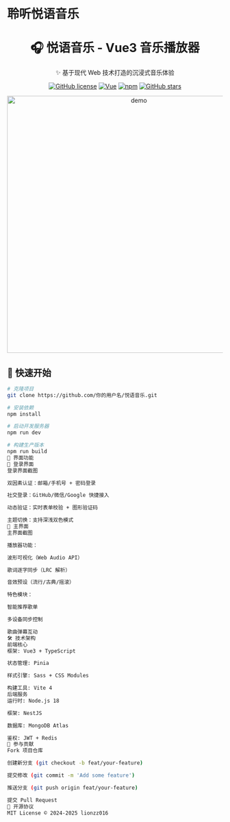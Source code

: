 <h1>聆听悦语音乐</h1>
<div align="center">
  <h1>🎧 悦语音乐 - Vue3 音乐播放器</h1>
  <p>✨ 基于现代 Web 技术打造的沉浸式音乐体验</p>

  [![GitHub license](https://img.shields.io/github/license/你的用户名/悦语音乐)](https://github.com/你的用户名/悦语音乐)
  [![Vue](https://img.shields.io/badge/Vue-3.3.4-brightgreen)](https://vuejs.org/)
  [![npm](https://img.shields.io/badge/npm-9.6.7-blue)](https://www.npmjs.com/)
  [![GitHub stars](https://img.shields.io/github/stars/你的用户名/悦语音乐)](https://github.com/你的用户名/悦语音乐/stargazers)

  <img src="https://media.giphy.com/media/v1.Y2lkPTc5MGI3NjExb3ZobGZ2d3JwZ3RmdjFyemRjZ3B4a2FjM3h5c2NtamJ6N3E2Z2N2ZyZlcD12MV9pbnRlcm5hbF9naWZfYnlfaWQmY3Q9Zw/3o7abKhK8q4jSTPqI8/giphy.gif" width="600" alt="demo"/>
</div>

## 🚀 快速开始
```bash
# 克隆项目
git clone https://github.com/你的用户名/悦语音乐.git

# 安装依赖
npm install

# 启动开发服务器
npm run dev

# 构建生产版本
npm run build
🎨 界面功能
🔑 登录界面
登录界面截图

双因素认证：邮箱/手机号 + 密码登录

社交登录：GitHub/微信/Google 快捷接入

动态验证：实时表单校验 + 图形验证码

主题切换：支持深浅双色模式
🎵 主界面
主界面截图

播放器功能：

波形可视化（Web Audio API）

歌词逐字同步（LRC 解析）

音效预设（流行/古典/摇滚）

特色模块：

智能推荐歌单

多设备同步控制

歌曲弹幕互动
🛠️ 技术架构
前端核心
框架: Vue3 + TypeScript

状态管理: Pinia

样式引擎: Sass + CSS Modules

构建工具: Vite 4
后端服务
运行时: Node.js 18

框架: NestJS

数据库: MongoDB Atlas

鉴权: JWT + Redis
🤝 参与贡献
Fork 项目仓库

创建新分支 (git checkout -b feat/your-feature)

提交修改 (git commit -m 'Add some feature')

推送分支 (git push origin feat/your-feature)

提交 Pull Request
📜 开源协议
MIT License © 2024-2025 lionzz016 
